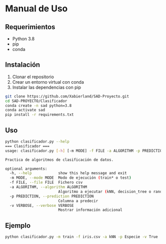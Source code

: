 # Manual de Uso

## Requerimientos

- Python 3.8
- pip
- conda

## Instalación

1. Clonar el repositorio
2. Crear un entorno virtual con conda
3. Instalar las dependencias con pip

```bash
git clone https://github.com/Xabierland/SAD-Proyecto.git
cd SAD-PROYECTO/Clasificador
conda create -n sad python=3.8
conda activate sad
pip install -r requirements.txt
```

## Uso

```bash
python clasificador.py --help
=== Clasificador ===
usage: clasificador.py [-h] [-m MODE] -f FILE -a ALGORITHM -p PREDICTION [-v VERBOSE]

Practica de algoritmos de clasificación de datos.

optional arguments:
  -h, --help            show this help message and exit
  -m MODE, --mode MODE  Modo de ejecución (train* o test)
  -f FILE, --file FILE  Fichero csv
  -a ALGORITHM, --algorithm ALGORITHM
                        Algoritmo a ejecutar (kNN, decision_tree o random_forest)
  -p PREDICTION, --prediction PREDICTION
                        Columna a predecir
  -v VERBOSE, --verbose VERBOSE
                        Mostrar información adicional
```

## Ejemplo

```bash
python clasificador.py -m train -f iris.csv -a kNN -p Especie -v True
```
